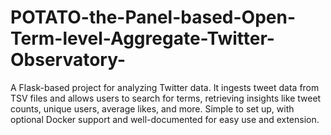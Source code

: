 # POTATO-the-Panel-based-Open-Term-level-Aggregate-Twitter-Observatory-
A Flask-based project for analyzing Twitter data. It ingests tweet data from TSV files and allows users to search for terms, retrieving insights like tweet counts, unique users, average likes, and more. Simple to set up, with optional Docker support and well-documented for easy use and extension.
